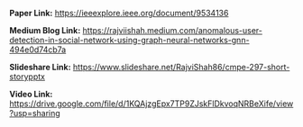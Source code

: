 <b>Paper Link:</b> https://ieeexplore.ieee.org/document/9534136

<b>Medium Blog Link:</b> https://rajviishah.medium.com/anomalous-user-detection-in-social-network-using-graph-neural-networks-gnn-494e0d74cb7a

<b>Slideshare Link:</b> https://www.slideshare.net/RajviShah86/cmpe-297-short-storypptx

<b>Video Link:</b> https://drive.google.com/file/d/1KQAjzgEpx7TP9ZJskFlDkvoqNRBeXife/view?usp=sharing
